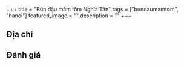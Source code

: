 +++
title = "Bún đậu mắm tôm Nghĩa Tân"
tags = ["bundaumamtom", "hanoi"]
featured_image = ""
description = ""
+++

## Địa chỉ

## Đánh giá
